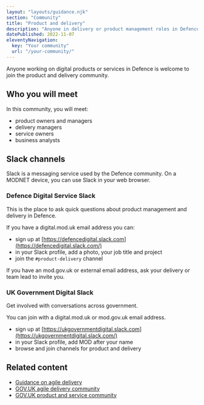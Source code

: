 ```yaml
---
layout: "layouts/guidance.njk"
section: "Community"
title: "Product and delivery"
description: "Anyone in delivery or product management roles in Defence can join the community. Find out how to get involved."
datePublished: 2022-11-07
eleventyNavigation:
  key: "Your community"
  url: "/your-community/"
---
```


Anyone working on digital products or services in Defence is welcome to join the product and delivery community. 

## Who you will meet

In this community, you will meet:

- product owners and managers
- delivery managers
- service owners
- business analysts

## Slack channels

Slack is a messaging service used by the Defence community. On a MODNET device, you can use Slack in your web browser.

### Defence Digital Service Slack

This is the place to ask quick questions about product management and delivery in Defence.

If you have a digital.mod.uk email address you can:

- sign up at [https://defencedigital.slack.com](https://defencedigital.slack.com/)
- in your Slack profile, add a photo, your job title and project
- join the <code>#product-delivery</code> channel

If you have an mod.gov.uk or external email address, ask your delivery or team lead to invite you.

### UK Government Digital Slack

Get involved with conversations across government. 

You can join with a digital.mod.uk or mod.gov.uk email address.

- sign up at [https://ukgovernmentdigital.slack.com](https://ukgovernmentdigital.slack.com/)
- in your Slack profile, add MOD after your name
- browse and join channels for product and delivery

## Related content

- [Guidance on agile delivery](https://www.gov.uk/service-manual/agile-delivery/)
- [GOV.UK agile delivery community](https://www.gov.uk/service-manual/communities/agile-delivery-community/)
- [GOV.UK product and service community](https://www.gov.uk/service-manual/communities/product-and-service-community/)
